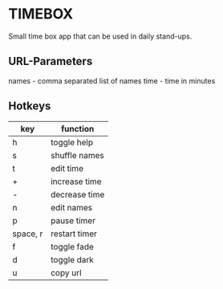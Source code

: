 # TIMEBOX

Small time box app that can be used in daily stand-ups.

## URL-Parameters

names       - comma separated list of names
time        - time in minutes

## Hotkeys

| key      | function      |
| -------- | ------------- |
| h        | toggle help   |
| s        | shuffle names |
| t        | edit time     |
| +        | increase time |
| -        | decrease time |
| n        | edit names    |
| p        | pause timer   |
| space, r | restart timer |
| f        | toggle fade   |
| d        | toggle dark   |
| u        | copy url      |


